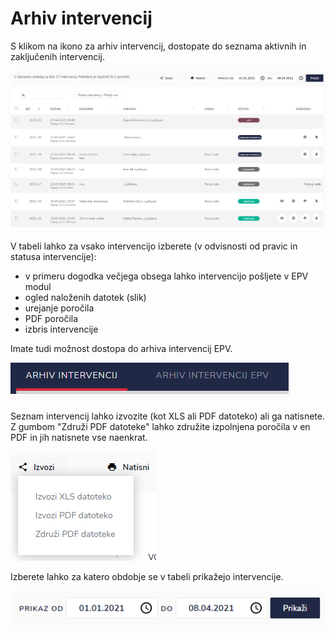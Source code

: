 # Arhiv intervencij

S klikom na ikono za arhiv intervencij, dostopate do seznama aktivnih in zaključenih intervencij.

![](../.gitbook/assets/IGNIC_arhiv_intervencij_okno.PNG)

V tabeli lahko za vsako intervencijo izberete (v odvisnosti od pravic in statusa intervencije):

* v primeru dogodka večjega obsega lahko intervencijo pošljete v EPV modul
* ogled naloženih datotek (slik)
* urejanje poročila
* PDF poročila
* izbris intervencije

Imate tudi možnost dostopa do arhiva intervencij EPV.

<div align="left"><img src="../.gitbook/assets/IGNIC_arhiv_intervencij_seznam.PNG" alt=""></div>

Seznam intervencij lahko izvozite (kot XLS ali PDF datoteko) ali ga natisnete. Z gumbom "Združi PDF datoteke" lahko združite izpolnjena poročila v en PDF in jih natisnete vse naenkrat.

<div align="left"><img src="../.gitbook/assets/IGNIC_arhiv_intervencij_izvoz_podatkov.PNG" alt=""></div>

Izberete lahko za katero obdobje se v tabeli prikažejo intervencije.

<div align="left"><img src="../.gitbook/assets/IGNIC_arhiv_intervencij_prikaz_obdobje.PNG" alt=""></div>
